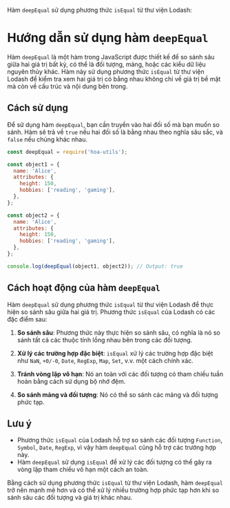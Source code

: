 Hàm `deepEqual` sử dụng phương thức `isEqual` từ thư viện Lodash:

# Hướng dẫn sử dụng hàm `deepEqual`

Hàm `deepEqual` là một hàm trong JavaScript được thiết kế để so sánh sâu giữa hai giá trị bất kỳ, có thể là đối tượng, mảng, hoặc các kiểu dữ liệu nguyên thủy khác. Hàm này sử dụng phương thức `isEqual` từ thư viện Lodash để kiểm tra xem hai giá trị có bằng nhau không chỉ về giá trị bề mặt mà còn về cấu trúc và nội dung bên trong.

## Cách sử dụng

Để sử dụng hàm `deepEqual`, bạn cần truyền vào hai đối số mà bạn muốn so sánh. Hàm sẽ trả về `true` nếu hai đối số là bằng nhau theo nghĩa sâu sắc, và `false` nếu chúng khác nhau.

```javascript
const deepEqual = require('hoa-utils');

const object1 = {
  name: 'Alice',
  attributes: {
    height: 150,
    hobbies: ['reading', 'gaming'],
  },
};

const object2 = {
  name: 'Alice',
  attributes: {
    height: 150,
    hobbies: ['reading', 'gaming'],
  },
};

console.log(deepEqual(object1, object2)); // Output: true
```

## Cách hoạt động của hàm `deepEqual`

Hàm `deepEqual` sử dụng phương thức `isEqual` từ thư viện Lodash để thực hiện so sánh sâu giữa hai giá trị. Phương thức `isEqual` của Lodash có các đặc điểm sau:

1. **So sánh sâu**: Phương thức này thực hiện so sánh sâu, có nghĩa là nó so sánh tất cả các thuộc tính lồng nhau bên trong các đối tượng.

2. **Xử lý các trường hợp đặc biệt**: `isEqual` xử lý các trường hợp đặc biệt như `NaN`, `+0/-0`, `Date`, `RegExp`, `Map`, `Set`, v.v. một cách chính xác.

3. **Tránh vòng lặp vô hạn**: Nó an toàn với các đối tượng có tham chiếu tuần hoàn bằng cách sử dụng bộ nhớ đệm.

4. **So sánh mảng và đối tượng**: Nó có thể so sánh các mảng và đối tượng phức tạp.

## Lưu ý

- Phương thức `isEqual` của Lodash hỗ trợ so sánh các đối tượng `Function`, `Symbol`, `Date`, `RegExp`, vì vậy hàm `deepEqual` cũng hỗ trợ các trường hợp này.
- Hàm `deepEqual` sử dụng `isEqual` để xử lý các đối tượng có thể gây ra vòng lặp tham chiếu vô hạn một cách an toàn.

Bằng cách sử dụng phương thức `isEqual` từ thư viện Lodash, hàm `deepEqual` trở nên mạnh mẽ hơn và có thể xử lý nhiều trường hợp phức tạp hơn khi so sánh sâu các đối tượng và giá trị khác nhau.
